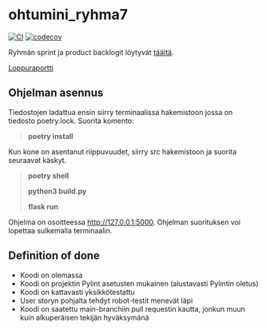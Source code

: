 # ohtumini_ryhma7
[![CI](https://github.com/savalre/ohtumini_ryhma7/actions/workflows/main.yml/badge.svg?branch=main)](https://github.com/savalre/ohtumini_ryhma7/actions/workflows/main.yml)
[![codecov](https://codecov.io/gh/savalre/ohtumini_ryhma7/branch/main/graph/badge.svg?token=WXI3JMVJOM)](https://codecov.io/gh/savalre/ohtumini_ryhma7)

Ryhmän sprint ja product backlogit löytyvät [täältä](https://docs.google.com/spreadsheets/d/1PqclL4F416XCGlqTMUGlVKjF476jDCD9jPbh827wm8E/edit#gid=0).

[Loppuraportti](https://docs.google.com/document/d/1adWzlUOv29k_rxVCNEW-3Tq7hAJWsvBlkTLEd9czguM/edit?usp=sharing)

## Ohjelman asennus
Tiedostojen ladattua ensin siirry terminaalissa hakemistoon jossa on tiedosto poetry.lock.
Suorita komento:

>**poetry install**

Kun kone on asentanut riippuvuudet, siirry src hakemistoon ja suorita seuraavat käskyt.

>**poetry shell**
>
>**python3 build.py**
>
>**flask run**

Ohjelma on osoitteessa http://127.0.0.1:5000. Ohjelman suorituksen voi lopettaa sulkemalla terminaalin.

## Definition of done
 - Koodi on olemassa
 - Koodi on projektin Pylint asetusten mukainen (alustavasti Pylintin oletus)
 - Koodi on kattavasti yksikkötestattu
 - User storyn pohjalta tehdyt robot-testit menevät läpi
 - Koodi on saatettu main-branchiin pull requestin kautta, jonkun muun kuin alkuperäisen tekijän hyväksymänä

